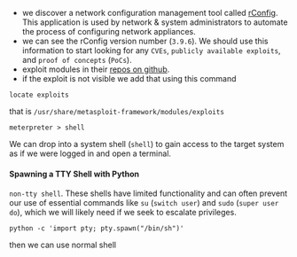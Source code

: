 - we discover a network configuration management tool called [rConfig](https://www.rconfig.com). This application is used by network & system administrators to automate the process of configuring network appliances.
- we can see the rConfig version number (`3.9.6`). We should use this information to start looking for any `CVEs`, `publicly available exploits`, and `proof of concepts` (`PoCs`).
- exploit modules in their [repos on github](https://github.com/rapid7/metasploit-framework/tree/master/modules/exploits).
- if the exploit is not visible we add that using this command
```shell
locate exploits
```
that is `/usr/share/metasploit-framework/modules/exploits`

```shell-session
meterpreter > shell
```
We can drop into a system shell (`shell`) to gain access to the target system as if we were logged in and open a terminal.

#### Spawning a TTY Shell with Python

`non-tty shell`. These shells have limited functionality and can often prevent our use of essential commands like `su` (`switch user`) and `sudo` (`super user do`), which we will likely need if we seek to escalate privileges.

```shell-session
python -c 'import pty; pty.spawn("/bin/sh")' 
```
then we can use normal shell